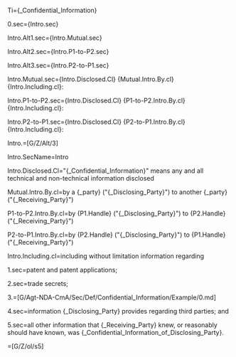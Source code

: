Ti={_Confidential_Information}

0.sec={Intro.sec}

Intro.Alt1.sec={Intro.Mutual.sec}

Intro.Alt2.sec={Intro.P1-to-P2.sec}

Intro.Alt3.sec={Intro.P2-to-P1.sec}

Intro.Mutual.sec={Intro.Disclosed.Cl} {Mutual.Intro.By.cl} {Intro.Including.cl}:

Intro.P1-to-P2.sec={Intro.Disclosed.Cl} {P1-to-P2.Intro.By.cl} {Intro.Including.cl}:

Intro.P2-to-P1.sec={Intro.Disclosed.Cl} {P2-to-P1.Intro.By.cl} {Intro.Including.cl}:

Intro.=[G/Z/Alt/3]

Intro.SecName=Intro

Intro.Disclosed.Cl="{_Confidential_Information}" means any and all technical and non-technical information disclosed 

Mutual.Intro.By.cl=by a {_party} ("{_Disclosing_Party}") to another {_party} ("{_Receiving_Party}")

P1-to-P2.Intro.By.cl=by {P1.Handle} ("{_Disclosing_Party}") to {P2.Handle} ("{_Receiving_Party}")

P2-to-P1.Intro.By.cl=by {P2.Handle} ("{_Disclosing_Party}") to {P1.Handle} ("{_Receiving_Party}")

Intro.Including.cl=including without limitation information regarding

1.sec=patent and patent applications;

2.sec=trade secrets;

3.=[G/Agt-NDA-CmA/Sec/Def/Confidential_Information/Example/0.md]

4.sec=information {_Disclosing_Party} provides regarding third parties; and

5.sec=all other information that {_Receiving_Party} knew, or reasonably should have known, was {_Confidential_Information_of_Disclosing_Party}.

=[G/Z/ol/s5]